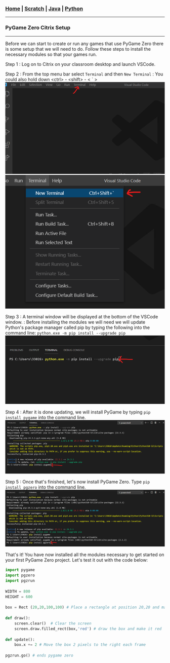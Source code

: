 <!---
layout: page
title: "PyGame Zero Citrix Setup"
permalink: https://Carreiroa.github.io/PyStringFn/
--->

### [Home](/index.md) | [Scratch](/Scraatch/ScratchIndex.md) | [Java](/Java/JavaIndex.md) | [Python](/Python/PythonIndex.md)

---

### PyGame Zero Citrix Setup

---

Before we can start to create or run any games that use PyGame Zero there is some setup that we will need to do. Follow these steps to install the necessary modules so that your games run.

Step 1
: Log on to Citrix on your classroom desktop and launch VSCode.

Step 2
: From the top menu bar select `Terminal` and then `New Terminal`
: You could also hold down \<ctrl> - \<shift> - < ` >
![Terminal](/Python/images/pgzinstall1.png)
![New Terminal](/Python/images/pgzinstall2.png)

Step 3
: A terminal window will be displayed at the bottom of the VSCode window.
: Before installing the modules we will need we will update Python's package manager called pip by typing the following into the command line: `python.exe -m pip install --upgrade pip`
![Upgrade pip](/Python/images/pgzinstall3.png)

Step 4
: After it is done updating, we will install PyGame by typing `pip install pygame` into the command line.
![Install PyGame](/Python/images/pgzinstall4.png)

Step 5
: Once that's finished, let's now install PyGame Zero. Type `pip install pgzero` into the command line.
![Install PyGame Zero](/Python/images/pgzinstall5.png)

That's it! You have now installed all the modules necessary to get started on your first PyGame Zero project. Let's test it out with the code below:

```python
import pygame
import pgzero
import pgzrun

WIDTH = 800
HEIGHT = 600

box = Rect (20,20,100,100) # Place a rectangle at position 20,20 and make the rectangle 100 by 100

def draw():
    screen.clear()  # Clear the screen
    screen.draw.filled_rect(box,'red') # draw the box and make it red

def update():
    box.x += 2 # Move the box 2 pixels to the right each frame

pgzrun.go() # ends pygame zero

```
